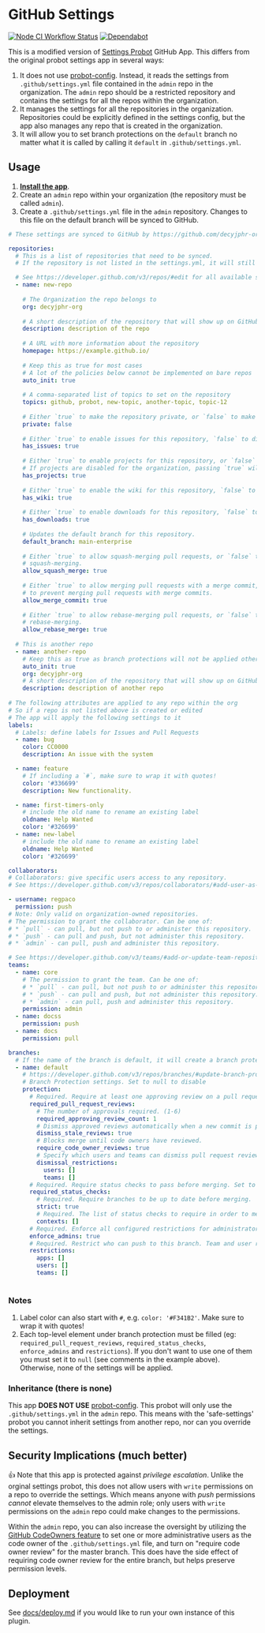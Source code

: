 # GitHub Settings

[![Node CI Workflow Status][github-actions-ci-badge]][github-actions-ci-link]
[![Dependabot][dependabot-badge]][dependabot-link]

This is a modified version of [Settings Probot](https://github.com/probot/settings) GitHub App. This differs from the original probot settings app in several ways:
1. It does not use [probot-config](https://github.com/probot/probot-config). Instead, it reads the settings from `.github/settings.yml` file contained in the `admin` repo in the organization. The `admin` repo should be a restricted repository and contains the settings for all the repos within the organization.
1. It manages the settings for all the repositories in the organization. Repositories could be explicitly defined in the settings config, but the app also manages any repo that is created in the organization.
1. It will allow you to set branch protections on the `default` branch no matter what it is called by calling it `default` in `.github/settings.yml`.

## Usage

1. __[Install the app](https://github.com/decyjphr-org/safe-settings)__.
1. Create an `admin` repo within your organization (the repository must be called `admin`).
1. Create a `.github/settings.yml` file in the `admin` repository. Changes to this file on the default branch will be synced to GitHub.

```yaml
# These settings are synced to GitHub by https://github.com/decyjphr-org/safe-settings

repositories: 
  # This is a list of repositories that need to be synced. 
  # If the repository is not listed in the settings.yml, it will still be synced once it is manually created. 

  # See https://developer.github.com/v3/repos/#edit for all available settings for a repository
  - name: new-repo
    
    # The Organization the repo belongs to
    org: decyjphr-org
    
    # A short description of the repository that will show up on GitHub
    description: description of the repo
  
    # A URL with more information about the repository
    homepage: https://example.github.io/
    
    # Keep this as true for most cases
    # A lot of the policies below cannot be implemented on bare repos
    auto_init: true
    
    # A comma-separated list of topics to set on the repository
    topics: github, probot, new-topic, another-topic, topic-12
  
    # Either `true` to make the repository private, or `false` to make it public. 
    private: false
  
    # Either `true` to enable issues for this repository, `false` to disable them.
    has_issues: true
  
    # Either `true` to enable projects for this repository, or `false` to disable them.
    # If projects are disabled for the organization, passing `true` will cause an API error.
    has_projects: true
  
    # Either `true` to enable the wiki for this repository, `false` to disable it.
    has_wiki: true
  
    # Either `true` to enable downloads for this repository, `false` to disable them.
    has_downloads: true
  
    # Updates the default branch for this repository.
    default_branch: main-enterprise
  
    # Either `true` to allow squash-merging pull requests, or `false` to prevent
    # squash-merging.
    allow_squash_merge: true
  
    # Either `true` to allow merging pull requests with a merge commit, or `false`
    # to prevent merging pull requests with merge commits.
    allow_merge_commit: true
  
    # Either `true` to allow rebase-merging pull requests, or `false` to prevent
    # rebase-merging.
    allow_rebase_merge: true
    
  # This is another repo
  - name: another-repo
    # Keep this as true as branch protections will not be applied otherwise
    auto_init: true
    org: decyjphr-org
    # A short description of the repository that will show up on GitHub
    description: description of another repo
 
# The following attributes are applied to any repo within the org
# So if a repo is not listed above is created or edited
# The app will apply the following settings to it
labels:
  # Labels: define labels for Issues and Pull Requests
  - name: bug
    color: CC0000
    description: An issue with the system

  - name: feature
    # If including a `#`, make sure to wrap it with quotes!
    color: '#336699'
    description: New functionality.

  - name: first-timers-only
    # include the old name to rename an existing label
    oldname: Help Wanted
    color: '#326699'
  - name: new-label
    # include the old name to rename an existing label
    oldname: Help Wanted
    color: '#326699'

collaborators:
# Collaborators: give specific users access to any repository.
# See https://developer.github.com/v3/repos/collaborators/#add-user-as-a-collaborator for available options

- username: regpaco
  permission: push
# Note: Only valid on organization-owned repositories.
# The permission to grant the collaborator. Can be one of:
# * `pull` - can pull, but not push to or administer this repository.
# * `push` - can pull and push, but not administer this repository.
# * `admin` - can pull, push and administer this repository.

# See https://developer.github.com/v3/teams/#add-or-update-team-repository for available options
teams:
  - name: core
    # The permission to grant the team. Can be one of:
    # * `pull` - can pull, but not push to or administer this repository.
    # * `push` - can pull and push, but not administer this repository.
    # * `admin` - can pull, push and administer this repository.
    permission: admin
  - name: docss
    permission: push
  - name: docs
    permission: pull

branches:
  # If the name of the branch is default, it will create a branch protection for the default branch in the repo
  - name: default
    # https://developer.github.com/v3/repos/branches/#update-branch-protection
    # Branch Protection settings. Set to null to disable
    protection:
      # Required. Require at least one approving review on a pull request, before merging. Set to null to disable.
      required_pull_request_reviews:
        # The number of approvals required. (1-6)
        required_approving_review_count: 1
        # Dismiss approved reviews automatically when a new commit is pushed.
        dismiss_stale_reviews: true
        # Blocks merge until code owners have reviewed.
        require_code_owner_reviews: true
        # Specify which users and teams can dismiss pull request reviews. Pass an empty dismissal_restrictions object to disable. User and team dismissal_restrictions are only available for organization-owned repositories. Omit this parameter for personal repositories.
        dismissal_restrictions:
          users: []
          teams: []
      # Required. Require status checks to pass before merging. Set to null to disable
      required_status_checks:
        # Required. Require branches to be up to date before merging.
        strict: true
        # Required. The list of status checks to require in order to merge into this branch
        contexts: []
      # Required. Enforce all configured restrictions for administrators. Set to true to enforce required status checks for repository administrators. Set to null to disable.
      enforce_admins: true
      # Required. Restrict who can push to this branch. Team and user restrictions are only available for organization-owned repositories. Set to null to disable.
      restrictions:
        apps: []
        users: []
        teams: []
        

```

### Notes

1. Label color can also start with `#`, e.g. `color: '#F341B2'`. Make sure to wrap it with quotes!
1. Each top-level element under branch protection must be filled (eg: `required_pull_request_reviews`, `required_status_checks`, `enforce_admins` and `restrictions`). If you don't want to use one of them you must set it to `null` (see comments in the example above). Otherwise, none of the settings will be applied.

### Inheritance (there is none)

This app __DOES NOT USE__ [probot-config](https://github.com/probot/probot-config). This probot will only use the `.github/settings.yml` in the `admin` repo. This means with the 'safe-settings' probot you cannot inherit settings from another repo, nor can you override the settings.


## Security Implications (much better)

:+1: Note that this app is protected against _privilege escalation_. Unlike the orginal settings probot, this does not allow users with `write` permissions on a repo to override the settings. Which means anyone with _push_ permissions _cannot_ elevate themselves to the admin role; only users with `write` permissions on the `admin` repo could make changes to the permissions. 

Within the `admin` repo, you can also increase the oversight by utilizing  the [GitHub CodeOwners feature](https://help.github.com/articles/about-codeowners/) to set one or more administrative users as the code owner of the `.github/settings.yml` file, and turn on "require code owner review" for the master branch. This does have the side effect of requiring code owner review for the entire branch, but helps preserve permission levels.

## Deployment

See [docs/deploy.md](docs/deploy.md) if you would like to run your own instance of this plugin.

[dependabot-link]: https://dependabot.com/

[dependabot-badge]: https://badgen.net/dependabot/probot/settings/?icon=dependabot

[github-actions-ci-link]: https://github.com/probot/settings/actions?query=workflow%3A%22Node.js+CI%22+branch%3Amaster

[github-actions-ci-badge]: https://github.com/probot/settings/workflows/Node.js%20CI/badge.svg
